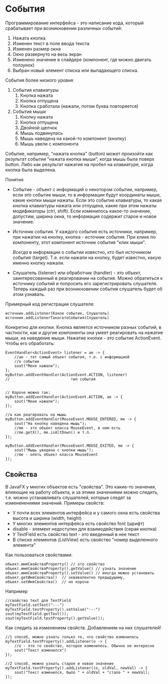 # События

Программирование интерфейса - это написание кода,
который срабатывает при возникновении различных событий:
1. Нажата кнопка
1. Изменен текст в поле ввода текста
1. Изменен размер окна
1. Окно развернуто на весь экран
1. Изменено значение в слайдере (компонент, где
можно двигать ползунок)
1. Выбран новый элемент списка или выпадающего списка.

События более низкого уровня
1. События клавиатуры
    1. Кнопка нажата
    1. Кнопка отпущена
    1. Кнопка сработала (нажали, потом буква повторяется)
1. События мыши
    1. Кнопку нажата
    1. Кнопка отпущена
    1. Двойной щелчок
    1. Мышь подвинулась
    1. Мышь наведена на какой-то компонент (кнопку)
    1. Мышь увели с компонента

Событие, например, "нажата кнопка" (button) может
произойти как результат события "нажата кнопка мыши",
когда мышь была поверх button. Либо как результат
нажатия на пробел на клавиатуре, когда кнопка была
выделена.

Понятия
 * Событие - объект с информаций о некотором событии,
например, если это событие мыши, то в информации будут
координаты мыши, какие кнопки мыши нажаты. Если это
событие клавиатуры, то какая кнопка клавиатуры нажата или
отпущена, какие при этом нажаты модификаторы (ctrl, shift).
Если изменилось какое-то значение, допустим,
ширина окна, то информация содержит старое и новое значение.
 * Источник события. У каждого события есть источники,
 например, при нажатии на кнопку, кнопка - источник события.
 При клике по компоненту, этот компонент источник 
 события "клик мыши".
 
     *Всегда* в информации о событии известно, кто был источником
события (target). Т.е. если нажали на кнопку, будет
известно, какую именно кнопку нажали.

 * Слушатель (listener) или обработчик (handler) - 
 это объект, заинтересованный в реагировании на событие.
 Можно обратиться к источнику событий и попросить его
 зарегистрировать слушателя. Теперь каждый раз при
 возникновении события слушатель будет об этом узнавать.
 
 
Примерный код регистрации слушателя:

```
источник.addListener(Какое событие, Слушатель)
источник.addListenerТакоготоСобытия(Слушатель)
```

Конкретно для кнопки. Кнопка является источником разных
событий, в частности, как и другие компоненты она умеет
реагировать на нажатие мыши, на наведение мыши.
Нажатие кнопки - это событие ActionEvent. Чтобы его
обработать:

```
EventHandler<ActionEvent> listener = ae -> {
    //ae - тот самый объект события, т.е. с информацией
    //о событии
    sout("Меня нажали");
};
myButton.addEventHandler(ActionEvent.ACTION, listener)
//                           тип события


// Короче можно так:
myButton.addEventHandler(ActionEvent.ACTION, ae -> {
    sout("Меня нажали");
});

//а как реагировать на мышь
myButton.addEventHandler(MouseEvent.MOUSE_ENTERED, me -> {
    sout("На кнопку наведена мышь");
    //me - это объект класса MouseEvent, в нем есть
    //me.getX(), me.isAltDown() и т.п. 
});

myButton.addEventHandler(MouseEvent.MOUSE_EXITED, me -> {
    sout("Мышь уведена с кнопки мышь");
    //me - опять объект класса MouseEvent
});
```

## Свойства

В JavaFX у многих объектов есть "свойства". Это какие-то значения,
влияющие на работу объекта, и за этими значениями можно следить,
т.е. можно устанавливать слушателей, которые следят за
измененениями значений. Примеры свойств:

* У почти всех элементов интерфейса и у самого окна есть свойства
высота и ширина (width, height)
* У многих элементов интерфейса есть свойство font (шрифт)
* disable - элемент недоступен для взаимодействия (серая кнопка)
* У TextField есть свойство text - это введенный в нее текст
* В списке элементов (ListView) есть свойство "номер выделенного
элемента"

Как пользоваться свойствами:
```
объект.имяСвойстваProperty() // это свойство
объект.имяСвойстваProperty().getValue() // узнать значение
объект.имяСвойстваProperty().setValue() // иногда можно установить
объект.getИмяСвойства()  // эквивалентно предыдущему,
объект.setИмяСвойства()  // но короче
```

Например
```
//свойство text для TextField
myTextField.setText("---")
myTextField.textProperty().setValue("---")
sout(myTextField.getText());
sout(myTextField.textProperty().getValue());
```

Как следить за изменением свойств. Добавлением на них слушателей!

```
//1 способ, можно узнать только то, что свойство изменилось
myTextField.textProperty().addListener(o -> {
    //o - это то свойство, которое изменилось. Обычно не интересно
    sout("Текст изменился")
});

//2 способ, можно узнать старое и новое значение
myTextField.textProperty().addListener((o, oldVal, newVal) -> {
    sout("Текст изменился, было " + oldVal + "стало " + newVal);
});
```
